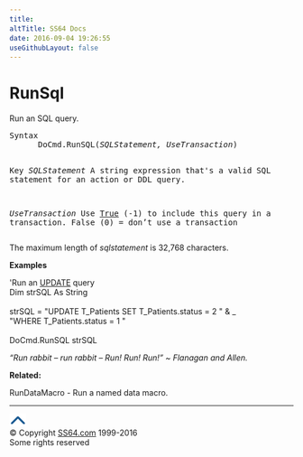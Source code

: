 ```yaml
---
title:
altTitle: SS64 Docs
date: 2016-09-04 19:26:55
useGithubLayout: false
---
```

<!-- #BeginLibraryItem "/Library/head_access.lbi" --><!-- #EndLibraryItem --><h1>RunSql</h1>
<p> Run an SQL query.</p>
<pre>Syntax
      DoCmd.RunSQL(<i>SQLStatement, UseTransaction</i>)

Key
   <i>SQLStatement</i>    A string expression that's a valid SQL
                   statement for an action or DDL query.

   <i>UseTransaction</i>  Use <u>True</u> (-1) to include this query in
                   a transaction.
                   False (0) = don’t use a transaction</pre>
<p> The maximum length of <i>sqlstatement</i>  is 32,768 characters.</p>
<p><b>Examples</b></p>
<p>'Run an <a href="update.html">UPDATE</a> query <br>
<span class="code">Dim strSQL As String <br>
<br>
strSQL = "UPDATE T_Patients SET T_Patients.status = 2 " &amp; _ <br>
"WHERE T_Patients.status = 1 " <br>
<br>
DoCmd.RunSQL strSQL</span></p>
<p class="quote"><i>“Run rabbit – run rabbit – Run! Run! Run!” ~ Flanagan and Allen.</i></p>
<p><b>Related:</b></p>
<p>RunDataMacro - Run a named data macro.</p><!-- #BeginLibraryItem "/Library/foot_access.lbi" --><p>
<!-- access -->

<hr>
<div id="bl" class="footer"><a href="runsql.html#"><img src="../images/top.png" width="30" height="22" alt="Back to the Top"></a></div>
<div id="br" class="footer, tagline">© Copyright <a href="http://ss64.com/">SS64.com</a> 1999-2016<br>
Some rights reserved</div><!-- #EndLibraryItem -->

